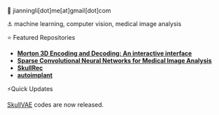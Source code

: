 :email: jianningli[dot]me[at]gmail[dot]com

:anchor: machine learning, computer vision, medical image analysis

:star: Featured Repositories
* [**Morton 3D Encoding and Decoding: An interactive interface**](https://jianningli-morton3d-home-5luow2.streamlit.app)
*  [**Sparse Convolutional Neural Networks for Medical Image Analysis**](https://github.com/Jianningli/SparseCNN)
*  [**SkullRec**](https://github.com/Project-MONAI/research-contributions/tree/main/SkullRec)
*  [**autoimplant**](https://github.com/Jianningli/autoimplant)

⚡Quick Updates

[SkullVAE](https://github.com/Jianningli/skullVAE) codes are now released.

